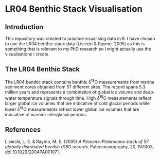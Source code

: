 # LR04 Benthic Stack Visualisation
  
## Introduction
This repository was created to practice visualising data in R. I have chosen to use the LR04 benthic stack data (Lisiecki & Raymo, 2005) as this is something that is relevant to my PhD research so I might actually use the visualisations I create.  
  
## The LR04 Benthic Stack
The LR04 benthic stack contains benthic &#948;<sup>18</sup>O measurements from marine sediment cores obtained from 57 different sites. The record spans 5.3 million years and represents a combination of global ice volume and deep-water temperature signals through time. High &#948;<sup>18</sup>O measurements reflect larger global ice volumes that are indicative of cold glacial periods while lower &#948;<sup>18</sup>O measurements reflect lower global ice volumes that are indicative of warmer interglacial periods. 
  
## References
Lisiecki, L. E. & Raymo, M. E. (2005) *A Pliocene-Pleistocene stack of 57 globally distributed benthic d18O records*. Paleoceanography, 20, PA1003, doi:10.1029/2004PA001071.